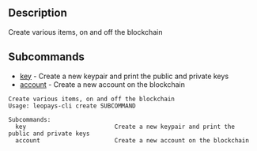 ## Description
Create various items, on and off the blockchain

## Subcommands
- [key](key)  -  Create a new keypair and print the public and private keys
- [account](account) - Create a new account on the blockchain

```console
Create various items, on and off the blockchain
Usage: leopays-cli create SUBCOMMAND

Subcommands:
  key                         Create a new keypair and print the public and private keys
  account                     Create a new account on the blockchain
```
